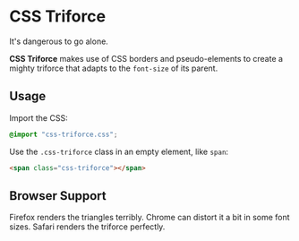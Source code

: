 # CSS Triforce

It's dangerous to go alone.

**CSS Triforce** makes use of CSS borders and pseudo-elements to create a mighty triforce that adapts to the `font-size` of its parent.

## Usage

Import the CSS:

``` CSS
@import "css-triforce.css";
```

Use the `.css-triforce` class in an empty element, like `span`:

``` HTML
<span class="css-triforce"></span>
```

## Browser Support

Firefox renders the triangles terribly. Chrome can distort it a bit in some font sizes. Safari renders the triforce perfectly.
